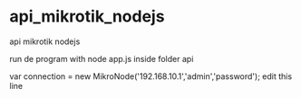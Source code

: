 # api_mikrotik_nodejs
api mikrotik nodejs

run de program with node app.js inside folder api

var connection = new MikroNode('192.168.10.1','admin','password'); edit this line
